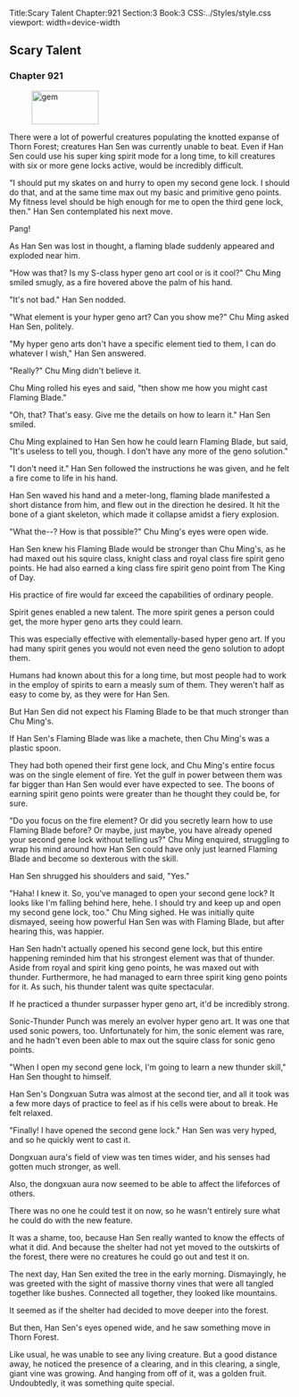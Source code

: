 Title:Scary Talent 
Chapter:921 
Section:3 
Book:3 
CSS:../Styles/style.css 
viewport: width=device-width
  
## Scary Talent
### Chapter 921
  
<figure>
	<img src="../Images/gem.gif" alt="gem" id="gem" width="120" height="60" />
</figure>
  

  
There were a lot of powerful creatures populating the knotted expanse of Thorn Forest; creatures Han Sen was currently unable to beat. Even if Han Sen could use his super king spirit mode for a long time, to kill creatures with six or more gene locks active, would be incredibly difficult.

"I should put my skates on and hurry to open my second gene lock. I should do that, and at the same time max out my basic and primitive geno points. My fitness level should be high enough for me to open the third gene lock, then." Han Sen contemplated his next move.

Pang!

As Han Sen was lost in thought, a flaming blade suddenly appeared and exploded near him.

"How was that? Is my S-class hyper geno art cool or is it cool?" Chu Ming smiled smugly, as a fire hovered above the palm of his hand.

"It's not bad." Han Sen nodded.

"What element is your hyper geno art? Can you show me?" Chu Ming asked Han Sen, politely.

"My hyper geno arts don't have a specific element tied to them, I can do whatever I wish," Han Sen answered.

"Really?" Chu Ming didn't believe it.

Chu Ming rolled his eyes and said, "then show me how you might cast Flaming Blade."

"Oh, that? That's easy. Give me the details on how to learn it." Han Sen smiled.

Chu Ming explained to Han Sen how he could learn Flaming Blade, but said, "It's useless to tell you, though. I don't have any more of the geno solution."

"I don't need it." Han Sen followed the instructions he was given, and he felt a fire come to life in his hand.

Han Sen waved his hand and a meter-long, flaming blade manifested a short distance from him, and flew out in the direction he desired. It hit the bone of a giant skeleton, which made it collapse amidst a fiery explosion.

"What the--? How is that possible?" Chu Ming's eyes were open wide.

Han Sen knew his Flaming Blade would be stronger than Chu Ming's, as he had maxed out his squire class, knight class and royal class fire spirit geno points. He had also earned a king class fire spirit geno point from The King of Day.

His practice of fire would far exceed the capabilities of ordinary people.

Spirit genes enabled a new talent. The more spirit genes a person could get, the more hyper geno arts they could learn.

This was especially effective with elementally-based hyper geno art. If you had many spirit genes you would not even need the geno solution to adopt them.

Humans had known about this for a long time, but most people had to work in the employ of spirits to earn a measly sum of them. They weren't half as easy to come by, as they were for Han Sen.

But Han Sen did not expect his Flaming Blade to be that much stronger than Chu Ming's.

If Han Sen's Flaming Blade was like a machete, then Chu Ming's was a plastic spoon.

They had both opened their first gene lock, and Chu Ming's entire focus was on the single element of fire. Yet the gulf in power between them was far bigger than Han Sen would ever have expected to see. The boons of earning spirit geno points were greater than he thought they could be, for sure.

"Do you focus on the fire element? Or did you secretly learn how to use Flaming Blade before? Or maybe, just maybe, you have already opened your second gene lock without telling us?" Chu Ming enquired, struggling to wrap his mind around how Han Sen could have only just learned Flaming Blade and become so dexterous with the skill.

Han Sen shrugged his shoulders and said, "Yes."

"Haha! I knew it. So, you've managed to open your second gene lock? It looks like I'm falling behind here, hehe. I should try and keep up and open my second gene lock, too." Chu Ming sighed. He was initially quite dismayed, seeing how powerful Han Sen was with Flaming Blade, but after hearing this, was happier.

Han Sen hadn't actually opened his second gene lock, but this entire happening reminded him that his strongest element was that of thunder. Aside from royal and spirit king geno points, he was maxed out with thunder. Furthermore, he had managed to earn three spirit king geno points for it. As such, his thunder talent was quite spectacular.

If he practiced a thunder surpasser hyper geno art, it'd be incredibly strong.

Sonic-Thunder Punch was merely an evolver hyper geno art. It was one that used sonic powers, too. Unfortunately for him, the sonic element was rare, and he hadn't even been able to max out the squire class for sonic geno points.

"When I open my second gene lock, I'm going to learn a new thunder skill," Han Sen thought to himself.

Han Sen's Dongxuan Sutra was almost at the second tier, and all it took was a few more days of practice to feel as if his cells were about to break. He felt relaxed.

"Finally! I have opened the second gene lock." Han Sen was very hyped, and so he quickly went to cast it.

Dongxuan aura's field of view was ten times wider, and his senses had gotten much stronger, as well.

Also, the dongxuan aura now seemed to be able to affect the lifeforces of others.

There was no one he could test it on now, so he wasn't entirely sure what he could do with the new feature.

It was a shame, too, because Han Sen really wanted to know the effects of what it did. And because the shelter had not yet moved to the outskirts of the forest, there were no creatures he could go out and test it on.

The next day, Han Sen exited the tree in the early morning. Dismayingly, he was greeted with the sight of massive thorny vines that were all tangled together like bushes. Connected all together, they looked like mountains.

It seemed as if the shelter had decided to move deeper into the forest.

But then, Han Sen's eyes opened wide, and he saw something move in Thorn Forest.

Like usual, he was unable to see any living creature. But a good distance away, he noticed the presence of a clearing, and in this clearing, a single, giant vine was growing. And hanging from off of it, was a golden fruit. Undoubtedly, it was something quite special.